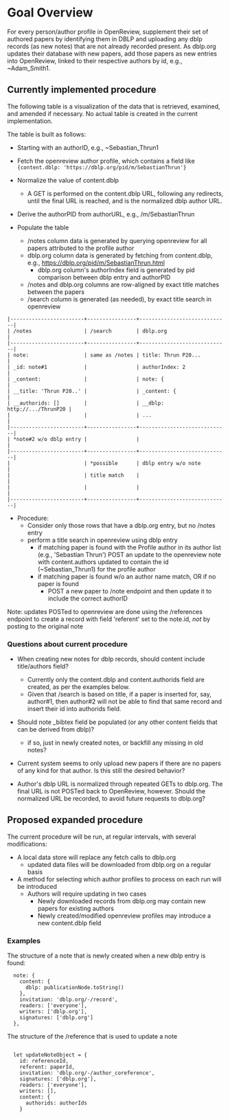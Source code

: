 
# Goal Overview
For every person/author profile in OpenReview, supplement their set of authored
papers by identifying them in DBLP and uploading any dblp records (as new notes)
that are not already recorded present. As dblp.org updates their database with
new papers, add those papers as new entries into OpenReview, linked to their
respective authors by id, e.g., ~Adam_Smith1.

## Currently implemented procedure

The following table is a visualization of the data that is retrieved, examined,
and amended if necessary. No actual table is created in the current
implementation.

The table is built as follows:

- Starting with an authorID, e.g., ~Sebastian_Thrun1
- Fetch the openreview author profile, which contains a field like
   `{content.dblp: 'https://dblp.org/pid/m/SebastianThrun'}`
- Normalize the value of content.dblp
  - A GET is performed on the content.dblp URL, following any redirects, until
    the final URL is reached, and is the normalized dblp author URL.
- Derive the authorPID from authorURL, e.g., /m/SebastianThrun

- Populate the table
  - /notes column data is generated by querying openreview for all papers
    attributed to the profile author
  - dblp.org column data is generated by fetching from content.dblp, e.g.,
    https://dblp.org/pid/m/SebastianThrun.html
    - dblp.org column's authorIndex field is generated by pid comparison between dblp entry and authorPID
  - /notes and dblp.org columns are row-aligned by exact title matches between
    the papers
  - /search column is generated (as needed), by exact title search in openreview

```
|------------------------+----------------+-----------------------------|
| /notes                 | /search        | dblp.org                    |
|------------------------+----------------+-----------------------------|
| note:                  | same as /notes | title: Thrun P20...         |
| _id: note#1            |                | authorIndex: 2              |
| _content:              |                | note: {                     |
| __title: 'Thrun P20..' |                | _content: {                 |
| __authorids: []        |                | __dblp: http://.../ThrunP20 |
|                        |                | ...                         |
|------------------------+----------------+-----------------------------|
| *note#2 w/o dblp entry |                |                             |
|------------------------+----------------+-----------------------------|
|                        | *possible      | dblp entry w/o note         |
|                        | title match    |                             |
|                        |                |                             |
|------------------------+----------------+-----------------------------|
```

- Procedure:
  - Consider only those rows that have a dblp.org entry, but no /notes entry
  - perform a title search in openreview using dblp entry
    - if matching paper is found with the Profile author in its author list
      (e.g., 'Sebastian Thrun') POST an update to the openreview note with
      content.authors updated to contain the id (~Sebastian_Thrun1) for the
      profile author
    - if matching paper is found w/o an author name match, OR if no paper is found
      - POST a new paper to /note endpoint and then update it to include the
        correct authorID

Note: updates POSTed to openreview are done using the /references endpoint to
create a record with field 'referent' set to the note.id, *not* by posting to
the original note

### Questions about current procedure
- When creating new notes for dblp records, should content include title/authors field?
  - Currently only the content.dblp and content.authorids field are created, as
    per the examples below.
  - Given that /search is based on title, if a paper is inserted for, say,
    author#1, then author#2 will not be able to find that same record and insert
    their id into authorids field.

- Should note _bibtex field be populated (or any other content fields that can
  be derived from dblp)?
  - if so, just in newly created notes, or backfill any missing in old notes?

- Current system seems to only upload new papers if there are no papers of any
  kind for that author. Is this still the desired behavior?

- Author's dblp URL is normalized through repeated GETs to dblp.org. The
  final URL is not POSTed back to OpenReview, however. Should the normalized
  URL be recorded, to avoid future requests to dblp.org?


## Proposed expanded procedure
The current procedure will be run, at regular intervals, with several
modifications:

- A local data store will replace any fetch calls to dblp.org
  - updated data files will be downloaded from dblp.org on a regular basis
- A method for selecting which author profiles to process on each run will be
  introduced
    - Authors will require updating in two cases
        - Newly downloaded records from dblp.org may contain new papers for
          existing authors
        - Newly created/modified openreview profiles may introduce a new
          content.dblp field



### Examples
The structure of a note that is newly created when a new dblp entry is found:
```
  note: {
    content: {
      dblp: publicationNode.toString()
    },
    invitation: 'dblp.org/-/record',
    readers: ['everyone'],
    writers: ['dblp.org'],
    signatures: ['dblp.org']
  },
```

The structure of the /reference that is used to update a note
```

  let updateNoteObject = {
    id: referenceId,
    referent: paperId,
    invitation: 'dblp.org/-/author_coreference',
    signatures: ['dblp.org'],
    readers: ['everyone'],
    writers: [],
    content: {
      authorids: authorIds
    }
```
